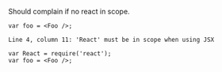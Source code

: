Should complain if no react in scope.

```js:no-react
var foo = <Foo />;
```
```output
Line 4, column 11: 'React' must be in scope when using JSX
```

```js:no-react
var React = require('react');
var foo = <Foo />;
```
